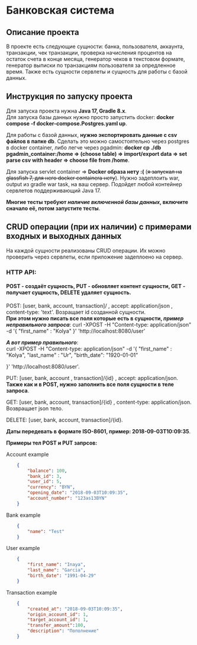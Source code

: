 # Банковская система
## Описание проекта
В проекте есть следующие сущности: банка, пользователя, аккаунта, транзакции, чек транзакции, проверка начисления процентов на остаток счета в конце месяца, генератор чеков в текстовом формате, генератор выписки по транзакциям пользователя за опредленное время. Также есть сущности сервлеты и сущность для работы с базой данных.
## Инструкция по запуску проекта
Для запуска проекта нужна **Java 17, Gradle 8.x**.  
Для запуска базы данных нужно просто запустить docker: **docker compose -f docker-compose.Postgres.yaml up**.

Для работы с базой данных, **нужно экспортировать данные с csv файлов в папке db**.
Сделать это можно самостоятельно через postgres в docker container, либо легче через pgadmin: **docker cp ./db pgadmin_container:/home => (choose table) => import/export data => set parse csv with header => choose file from /home**. 

Для запуска servlet container => **Docker образа нету :(** (~~я запускал на glassfish 7, для него docker containera нету~~). Нужно задеплоить war, output из gradle war task, на ваш сервер. Подойдет любой контейнер сервлетов поддерживающий Java 17.

**Многие тесты требуют _наличие включенной базы данных_, включите сначало её, потом запустите тесты**.

## CRUD операции (при их наличии) с примерами входных и выходных данных
На каждой сущности реализованы CRUD операции. Их можно проверить через сервлеты, если приложение задеплоено на сервер.  
### HTTP API: 
#### POST - создаёт сущность, PUT - обновляет контент сущности, GET - получает сущность, DELETE удаляет сущность.

POST: [user, bank, account, transaction]/ , accept: application/json , content-type: 'text'. Возращает id созданной сущности.  
**При этом нужно писать все поля которые есть в сущности, _пример неправильного запроса_**:
curl -XPOST -H "Content-type: application/json" -d '{
 "first_name" : "Kolya"
}' 'http://localhost:8080/user'

**_А вот пример правильного_**:  
curl -XPOST -H "Content-type: application/json" -d '{
 "first_name" : "Kolya",
 "last_name" : "Ur",
 "birth_date": "1920-01-01"
 
}' 'http://localhost:8080/user'.

PUT: [user, bank, account , transaction]/{id} , accept: application/json. **Также как и в POST, нужно заполнить все поля сущности в теле запроса**.

GET: [user, bank, account, transaction]/{id} , content-type: application/json. Возвращает json тело.

DELETE: [user, bank, account, transaction]/{id}.

**Даты передевать в формате ISO-8601, пример: 2018-09-03T10:09:35**.


**Примеры тел POST и PUT запрсов:**

Account example

```json
    {
        "balance": 100,
        "bank_id": 3,
        "user_id": 5,
        "currency": "BYN",
        "opening_date": "2018-09-03T10:09:35",
        "account_number": "123as13BYN"
    }
```


Bank example 

```json
    {
        "name": "Test"
    }
```


User example 

```json
    {
        "first_name": "Inaya",
        "last_name": "Garcia",
        "birth_date": "1991-04-29"
    }
```

Transaction example 

```json
    {
        "created_at": "2018-09-03T10:09:35",
        "origin_account_id": 1,
        "target_account_id": 1,
        "transfer_amount":100,
        "description": "Пополнение"
    }
```

